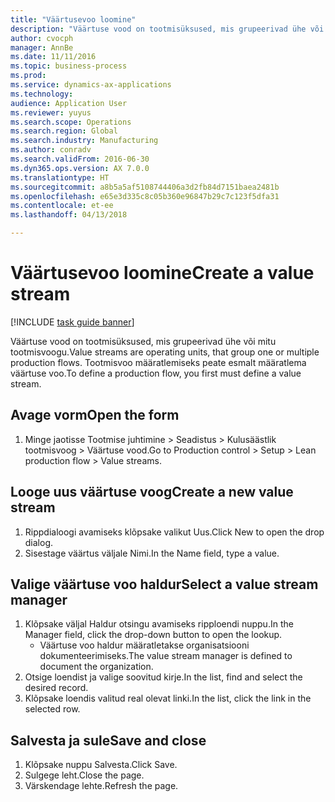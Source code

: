 ```yaml
--- 
title: "Väärtusevoo loomine"
description: "Väärtuse vood on tootmisüksused, mis grupeerivad ühe või mitu tootmisvoogu."
author: cvocph
manager: AnnBe
ms.date: 11/11/2016
ms.topic: business-process
ms.prod: 
ms.service: dynamics-ax-applications
ms.technology: 
audience: Application User
ms.reviewer: yuyus
ms.search.scope: Operations
ms.search.region: Global
ms.search.industry: Manufacturing
ms.author: conradv
ms.search.validFrom: 2016-06-30
ms.dyn365.ops.version: AX 7.0.0
ms.translationtype: HT
ms.sourcegitcommit: a8b5a5af5108744406a3d2fb84d7151baea2481b
ms.openlocfilehash: e65e3d335c8c05b360e96847b29c7c123f5dfa31
ms.contentlocale: et-ee
ms.lasthandoff: 04/13/2018

---
```

# <a name="create-a-value-stream"></a><span data-ttu-id="95b28-103">Väärtusevoo loomine</span><span class="sxs-lookup"><span data-stu-id="95b28-103">Create a value stream</span></span>

[!INCLUDE [task guide banner](../../includes/task-guide-banner.md)]

<span data-ttu-id="95b28-104">Väärtuse vood on tootmisüksused, mis grupeerivad ühe või mitu tootmisvoogu.</span><span class="sxs-lookup"><span data-stu-id="95b28-104">Value streams are operating units, that group one or multiple production flows.</span></span> <span data-ttu-id="95b28-105">Tootmisvoo määratlemiseks peate esmalt määratlema väärtuse voo.</span><span class="sxs-lookup"><span data-stu-id="95b28-105">To define a production flow, you first must define a value stream.</span></span>


## <a name="open-the-form"></a><span data-ttu-id="95b28-106">Avage vorm</span><span class="sxs-lookup"><span data-stu-id="95b28-106">Open the form</span></span>
1. <span data-ttu-id="95b28-107">Minge jaotisse Tootmise juhtimine > Seadistus > Kulusäästlik tootmisvoog > Väärtuse vood.</span><span class="sxs-lookup"><span data-stu-id="95b28-107">Go to Production control > Setup > Lean production flow > Value streams.</span></span>

## <a name="create-a-new-value-stream"></a><span data-ttu-id="95b28-108">Looge uus väärtuse voog</span><span class="sxs-lookup"><span data-stu-id="95b28-108">Create a new value stream</span></span>
1. <span data-ttu-id="95b28-109">Rippdialoogi avamiseks klõpsake valikut Uus.</span><span class="sxs-lookup"><span data-stu-id="95b28-109">Click New to open the drop dialog.</span></span>
2. <span data-ttu-id="95b28-110">Sisestage väärtus väljale Nimi.</span><span class="sxs-lookup"><span data-stu-id="95b28-110">In the Name field, type a value.</span></span>

## <a name="select-a-value-stream-manager"></a><span data-ttu-id="95b28-111">Valige väärtuse voo haldur</span><span class="sxs-lookup"><span data-stu-id="95b28-111">Select a value stream manager</span></span>
1. <span data-ttu-id="95b28-112">Klõpsake väljal Haldur otsingu avamiseks ripploendi nuppu.</span><span class="sxs-lookup"><span data-stu-id="95b28-112">In the Manager field, click the drop-down button to open the lookup.</span></span>
    * <span data-ttu-id="95b28-113">Väärtuse voo haldur määratletakse organisatsiooni dokumenteerimiseks.</span><span class="sxs-lookup"><span data-stu-id="95b28-113">The value stream manager is defined to document the organization.</span></span>  
2. <span data-ttu-id="95b28-114">Otsige loendist ja valige soovitud kirje.</span><span class="sxs-lookup"><span data-stu-id="95b28-114">In the list, find and select the desired record.</span></span>
3. <span data-ttu-id="95b28-115">Klõpsake loendis valitud real olevat linki.</span><span class="sxs-lookup"><span data-stu-id="95b28-115">In the list, click the link in the selected row.</span></span>

## <a name="save-and-close"></a><span data-ttu-id="95b28-116">Salvesta ja sule</span><span class="sxs-lookup"><span data-stu-id="95b28-116">Save and close</span></span>
1. <span data-ttu-id="95b28-117">Klõpsake nuppu Salvesta.</span><span class="sxs-lookup"><span data-stu-id="95b28-117">Click Save.</span></span>
2. <span data-ttu-id="95b28-118">Sulgege leht.</span><span class="sxs-lookup"><span data-stu-id="95b28-118">Close the page.</span></span>
3. <span data-ttu-id="95b28-119">Värskendage lehte.</span><span class="sxs-lookup"><span data-stu-id="95b28-119">Refresh the page.</span></span>


